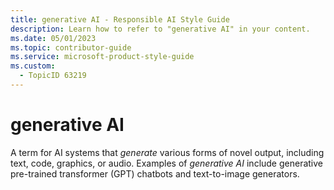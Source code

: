 ```yaml
---
title: generative AI - Responsible AI Style Guide
description: Learn how to refer to "generative AI" in your content.
ms.date: 05/01/2023
ms.topic: contributor-guide
ms.service: microsoft-product-style-guide
ms.custom:
  - TopicID 63219
---
```



# generative AI

A term for AI systems that *generate* various forms of novel output, including text, code, graphics, or audio. Examples of *generative AI* include generative pre-trained transformer (GPT) chatbots and text-to-image generators.